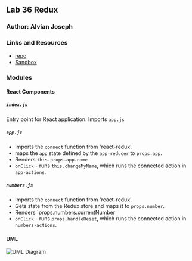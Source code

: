 

## Lab 36 Redux

### Author: Alvian Joseph

### Links and Resources
* [repo](https://github.com/alvian-401-advanced-javascript/lab-36-redux)
* [Sandbox](https://codesandbox.io/s/starter-code-app-state-reducers-52hkd)

### Modules
#### React Components
##### `index.js`
Entry point for React application. Imports `app.js`

##### `app.js`
* Imports the `connect` function from 'react-redux'.
* maps the `app` state defined by the `app-reducer` to `props.app`.
* Renders `this.props.app.name`
*  `onClick` - runs `this.changeMyName`, which runs the connected action in `app-actions`. 



##### `numbers.js`
* Imports the `connect` function from 'react-redux'.
* Gets state from the Redux store and maps it to `props.number`.
* Renders `props.numbers.currentNumber
*  `onClick` - runs `props.handleReset`, which runs the connected action in `numbers-actions`. 


#### UML
![UML Diagram]()
